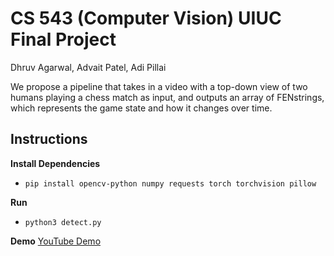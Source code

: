 # CS 543 (Computer Vision) UIUC Final Project

Dhruv Agarwal, Advait Patel, Adi Pillai

We propose a pipeline that takes in a video with a top-down view of two humans playing a chess match as input, and outputs an array of FENstrings, which represents the game state and how it changes over time.

## Instructions

**Install Dependencies**
- `pip install opencv-python numpy requests torch torchvision pillow`

**Run**
- `python3 detect.py`

**Demo**
[YouTube Demo](https://www.youtube.com/watch?v=9WMdKxHMAhI)
